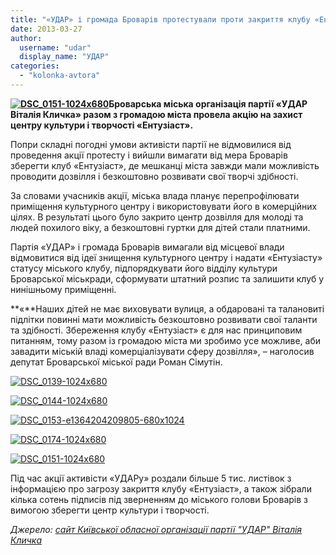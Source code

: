 ```yaml
---
title: "«УДАР» і громада Броварів протестували проти закриття клубу «Ентузіаст»"
date: 2013-03-27
author: 
  username: "udar"
  display_name: "УДАР"
categories: 
  - "kolonka-avtora"
---
```


**[![DSC_0151-1024x680](https://mpz.brovary.org/wp-content/uploads/2013/03/DSC_0151-1024x680.jpg)](https://mpz.brovary.org/wp-content/uploads/2013/03/DSC_0151-1024x680.jpg)Броварська міська організація партії «УДАР Віталія Кличка» разом з громадою міста провела акцію на захист центру культури і творчості «Ентузіаст».**

Попри складні погодні умови активісти партії не відмовилися від проведення акції протесту і вийшли вимагати від мера Броварів зберегти клуб «Ентузіаст», де мешканці міста завжди мали можливість проводити дозвілля і безкоштовно розвивати свої творчі здібності.

За словами учасників акції, міська влада планує перепрофілювати приміщення культурного центру і використовувати його в комерційних цілях. В результаті цього було закрито центр дозвілля для молоді та людей похилого віку, а безкоштовні гуртки для дітей стали платними.

Партія «УДАР» і громада Броварів вимагали від місцевої влади відмовитися від ідеї знищення культурного центру і надати «Ентузіасту» статусу міського клубу, підпорядкувати його відділу культури Броварської міськради, сформувати штатний розпис та залишити клуб у нинішньому приміщенні.

**«**Наших дітей не має виховувати вулиця, а обдаровані та талановиті підлітки повинні мати можливість безкоштовно розвивати свої таланти та здібності. Збереження клубу «Ентузіаст» є для нас принциповим питанням, тому разом із громадою міста ми зробимо усе можливе, аби завадити міській владі комерціалізувати сферу дозвілля», – наголосив депутат Броварської міської ради Роман Сімутін.

[![DSC_0139-1024x680](https://mpz.brovary.org/wp-content/uploads/2013/03/DSC_0139.jpg)](https://mpz.brovary.org/wp-content/uploads/2013/03/DSC_0139-1024x680.jpg)

[![DSC_0144-1024x680](https://mpz.brovary.org/wp-content/uploads/2013/03/DSC_0144.jpg)](https://mpz.brovary.org/wp-content/uploads/2013/03/DSC_0144-1024x680.jpg)

[![DSC_0153-e1364204209805-680x1024](https://mpz.brovary.org/wp-content/uploads/2013/03/DSC_0153-e1364204209805.jpg)](https://mpz.brovary.org/wp-content/uploads/2013/03/DSC_0153-e1364204209805-680x1024.jpg)

[![DSC_0174-1024x680](https://mpz.brovary.org/wp-content/uploads/2013/03/DSC_0174.jpg)](https://mpz.brovary.org/wp-content/uploads/2013/03/DSC_0174-1024x680.jpg)

[![DSC_0151-1024x680](https://mpz.brovary.org/wp-content/uploads/2013/03/DSC_0151.jpg)](https://mpz.brovary.org/wp-content/uploads/2013/03/DSC_0151-1024x6801.jpg)

Під час акції активісти «УДАРу» роздали більше 5 тис. листівок з інформацією про загрозу закриття клубу «Ентузіаст», а також зібрали кілька сотень підписів під зверненням до міського голови Броварів з вимогою зберегти центр культури і творчості.

_Джерело: [сайт Київської обласної організації партії "УДАР" Віталія Кличка](https://klichko-obl.kiev.ua/?p=3737)_

